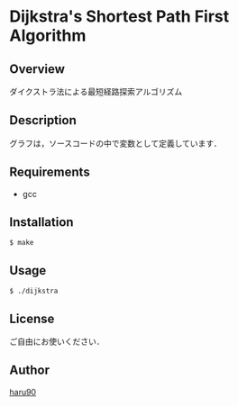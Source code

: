 # Dijkstra's Shortest Path First Algorithm

## Overview
ダイクストラ法による最短経路探索アルゴリズム


## Description
グラフは，ソースコードの中で変数として定義しています．


## Requirements
- gcc


## Installation
`$ make`


## Usage
`$ ./dijkstra`


## License
ご自由にお使いください．


## Author
[haru90](https://github.com/haru90)
